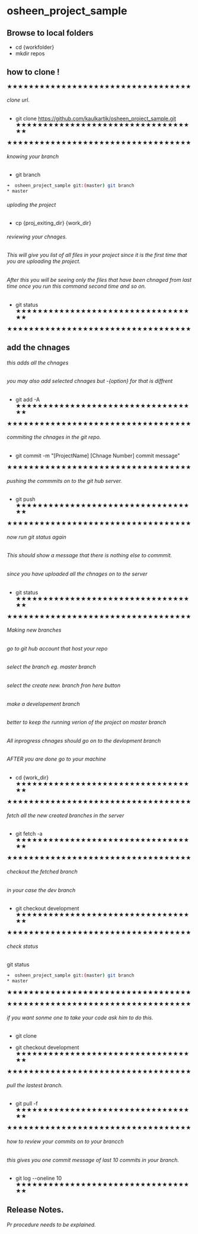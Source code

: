 # osheen_project_sample

## Browse to local folders  
* cd {workfolder} 
* mkdir repos  

## how to clone !  
★★★★★★★★★★★★★★★★★★★★★★★★★★★★★★★★★★
###### clone url. 
* git clone https://github.com/kaulkartik/osheen_project_sample.git
★★★★★★★★★★★★★★★★★★★★★★★★★★★★★★★★★★

★★★★★★★★★★★★★★★★★★★★★★★★★★★★★★★★★★
###### knowing your branch  
* git branch 

```bash
➜  osheen_project_sample git:(master) git branch
* master
````
###### uploding the project   
* cp {proj_exiting_dir} {work_dir}

###### reviewing your chnages. 
###### This will give you list of all files in your project  since it is the   first time that you are uploading the project.  
###### After this you will be seeing only the files that have been chnaged from   last time once you run this command second time and so on.  
* git status 
★★★★★★★★★★★★★★★★★★★★★★★★★★★★★★★★★★
 
★★★★★★★★★★★★★★★★★★★★★★★★★★★★★★★★★★
## add the chnages  
###### this adds all the chnages   
###### you may also add selected chnages but  -{option} for that is diffrent   
* git add -A
★★★★★★★★★★★★★★★★★★★★★★★★★★★★★★★★★★

★★★★★★★★★★★★★★★★★★★★★★★★★★★★★★★★★★
###### commiting the chnages in the git repo. 
* git commit -m "[ProjectName] [Chnage Number] commit message"

★★★★★★★★★★★★★★★★★★★★★★★★★★★★★★★★★★
###### pushing the commmits on to the git hub server. 
* git push 
★★★★★★★★★★★★★★★★★★★★★★★★★★★★★★★★★★

★★★★★★★★★★★★★★★★★★★★★★★★★★★★★★★★★★
###### now run git status again 
###### This should show a message that there is nothing else to commmit. 
###### since you have uploaded all the chnages on to the server   
* git status 
★★★★★★★★★★★★★★★★★★★★★★★★★★★★★★★★★★

★★★★★★★★★★★★★★★★★★★★★★★★★★★★★★★★★★
###### Making new branches  
###### go to git hub account that host your repo   
###### select the branch eg. master branch  
###### select the create new. branch fron here button  
###### make a developement branch   
###### better to keep the running verion of the project on master branch  
###### All inprogress chnages should go on to the devlopment branch   
###### AFTER you are done go to your machine    
* cd {work_dir}
★★★★★★★★★★★★★★★★★★★★★★★★★★★★★★★★★★

★★★★★★★★★★★★★★★★★★★★★★★★★★★★★★★★★★
###### fetch all the new created branches in the server   
* git fetch -a
★★★★★★★★★★★★★★★★★★★★★★★★★★★★★★★★★★

★★★★★★★★★★★★★★★★★★★★★★★★★★★★★★★★★★
###### checkout the fetched branch     
###### in your case the dev branch    
* git checkout development 
★★★★★★★★★★★★★★★★★★★★★★★★★★★★★★★★★★

★★★★★★★★★★★★★★★★★★★★★★★★★★★★★★★★★★
###### check status   
git status 
```bash
➜  osheen_project_sample git:(master) git branch
* master
````
★★★★★★★★★★★★★★★★★★★★★★★★★★★★★★★★★★

★★★★★★★★★★★★★★★★★★★★★★★★★★★★★★★★★★
###### if you want sonme one to take your code ask him to do this. 
* git clone <clone url>

* git checkout development 
★★★★★★★★★★★★★★★★★★★★★★★★★★★★★★★★★★

★★★★★★★★★★★★★★★★★★★★★★★★★★★★★★★★★★
###### pull the lastest branch. 
* git pull -f 
★★★★★★★★★★★★★★★★★★★★★★★★★★★★★★★★★★

★★★★★★★★★★★★★★★★★★★★★★★★★★★★★★★★★★
###### how to review your commits on to your brancch   
###### this gives you one commit message of last 10  commits in your branch. 
* git log --oneline 10
★★★★★★★★★★★★★★★★★★★★★★★★★★★★★★★★★★

## Release Notes. 
###### Pr procedure needs to be explained.  
